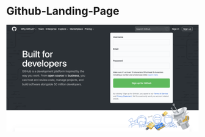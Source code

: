 # Github-Landing-Page

![alt text](https://github.com/An3sha/Github-Landing-Page/blob/master/1.png?raw=true)
